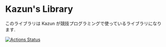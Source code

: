 # Kazun's Library
このライブラリは Kazun が競技プログラミングで使っているライブラリになります.

[![Actions Status](https://github.com/Kazun1998/library/workflows/verify/badge.svg)](https://github.com/Kazun1998/library/actions)